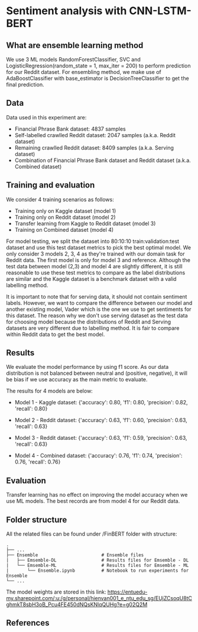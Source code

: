 # Sentiment analysis with CNN-LSTM-BERT

## What are ensemble learning method

We use 3 ML models RandomForestClassifier, SVC and LogisticRegression(random_state = 1, max_iter = 200) to perform prediction for our Reddit dataset. For ensembling method, we make use of AdaBoostClassifier with base_estimator is DecisionTreeClassifier to get the final prediction.

## Data

Data used in this experiment are:

- Financial Phrase Bank dataset: 4837 samples
- Self-labelled crawlled Reddit dataset: 2047 samples (a.k.a. Reddit dataset)
- Remaining crawlled Reddit dataset: 8409 samples (a.k.a. Serving dataset)
- Combination of Financial Phrase Bank dataset and Reddit dataset (a.k.a. Combined dataset)

## Training and evaluation

We consider 4 training scenarios as follows:

- Training only on Kaggle dataset (model 1)
- Training only on Reddit dataset (model 2)
- Transfer learning from Kaggle to Reddit dataset (model 3)
- Training on Combined dataset (model 4)

For model testing, we split the dataset into 80:10:10 train:validation:test dataset and use this test dataset metrics to pick the best optimal model. We only consider 3 models 2, 3, 4 as they're trained with our domain task for Reddit data. The first model is only for model 3 and reference. Although the test data between model (2,3) and model 4 are slightly different, it is still reasonable to use these test metrics to compare as the label distributions are similar and the Kaggle dataset is a benchmark dataset with a valid labelling method.

It is important to note that for serving data, it should not contain sentiment labels. However, we want to compare the difference between our model and another existing model, Vader which is the one we use to get sentiments for this dataset. The reason why we don't use serving dataset as the test data for choosing model because the distributions of Reddit and Serving datasets are very different due to labelling method. It is fair to compare within Reddit data to get the best model.

## Results

We evaluate the model performance by using f1 score. As our data distribution is not balanced between neutral and (positive, negative), it will be bias if we use accuracy as the main metric to evaluate.

The results for 4 models are below:

- Model 1 - Kaggle dataset: {'accuracy': 0.80, 'f1': 0.80, 'precision': 0.82, 'recall': 0.80}

- Model 2 - Reddit dataset: {'accuracy': 0.63, 'f1': 0.60, 'precision': 0.63, 'recall': 0.63}

- Model 3 - Reddit dataset: {'accuracy': 0.63, 'f1': 0.59, 'precision': 0.63, 'recall': 0.63}

- Model 4 - Combined dataset: {'accuracy': 0.76, 'f1': 0.74, 'precision': 0.76, 'recall': 0.76}

## Evaluation

Transfer learning has no effect on improving the model accuracy when we use ML models. The best records are from model 4 for our Reddit data.

## Folder structure

All the related files can be found under /FinBERT folder with structure:

    .
    ├── ...
    ├── Ensemble                        # Ensemble files
    |   ├── Emsemble-DL                 # Results files for Emsemble - DL
    |   └── Emsemble-ML                 # Results files for Emsemble - ML
    |       └── Ensemble.ipynb          # Notebook to run experiments for Ensemble
    └── ...

The model weights are stored in this link:
<https://entuedu-my.sharepoint.com/:u:/g/personal/hienvan001_e_ntu_edu_sg/EUjZCsoqU8tCghmkT8sbH3oB_Pcu4FE450dNQsKNlqQUHg?e=g02Q2M>

## References
